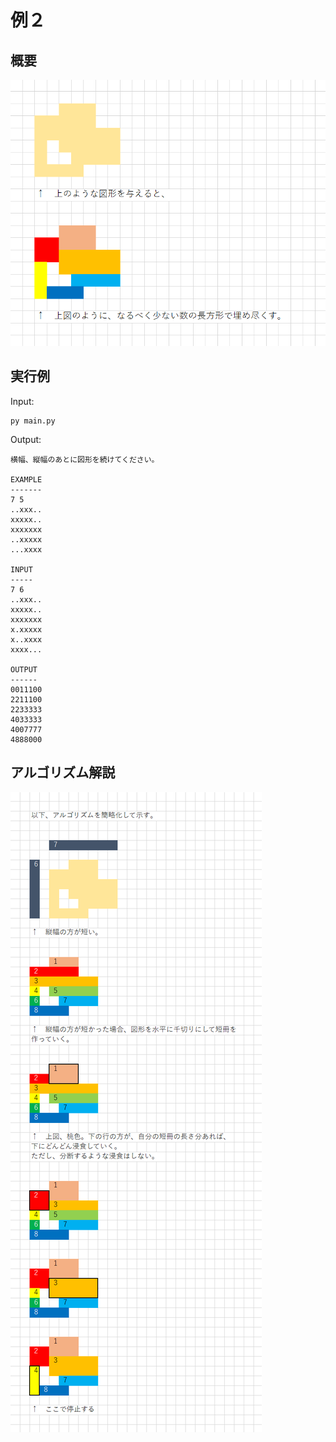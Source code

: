 # 例２


## 概要

![例２概要](./img/202501__pg__31-0139--explain-o2o1.png)  


## 実行例

Input:  

```shell
py main.py
```

Output:  

```plaintext
横幅、縦幅のあとに図形を続けてください。

EXAMPLE
-------
7 5
..xxx..
xxxxx..
xxxxxxx
..xxxxx
...xxxx

INPUT
-----
7 6
..xxx..
xxxxx..
xxxxxxx
x.xxxxx
x..xxxx
xxxx...

OUTPUT
------
0011100
2211100
2233333
4033333
4007777
4888000
```


## アルゴリズム解説

![例２解説](./img/202501__pg__31-0139--explain-o3o1.png)  
